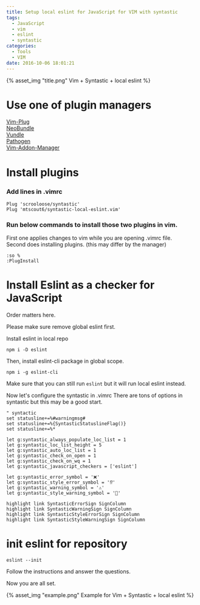 ```yaml
---
title: Setup local eslint for JavaScript for VIM with syntastic
tags:
  - JavaScript
  - vim
  - eslint
  - syntastic
categories:
  - Tools
  - VIM
date: 2016-10-06 18:01:21
---
```



{% asset_img "title.png" Vim + Syntastic + local eslint %}


# Use one of plugin managers

<a href="https://github.com/junegunn/vim-plug/">Vim-Plug</a> <br>
<a href="https://github.com/Shougo/neobundle.vim">NeoBundle</a> <br>
<a href="https://github.com/gmarik/Vundle.vim">Vundle</a> <br>
<a href="https://github.com/tpope/vim-pathogen">Pathogen</a> <br>
<a href="https://github.com/MarcWeber/vim-addon-manager">Vim-Addon-Manager</a> <br>

# Install plugins

### Add lines in .vimrc

```
Plug 'scrooloose/syntastic'
Plug 'mtscout6/syntastic-local-eslint.vim'
```

### Run below commands to install those two plugins in vim.  
First one applies changes to vim while you are opening .vimrc file.  
Second does installing plugins. (this may differ by the manager)

```
:so %
:PlugInstall 
```

# Install Eslint as a checker for JavaScript

Order matters here.

Please make sure remove global eslint first.  

Install eslint in local repo

```
npm i -D eslint
```

Then, install eslint-cli package in global scope.

```
npm i -g eslint-cli
```

Make sure that you can still run `eslint` but it will run local eslint instead.

Now let's configure the syntastic in .vimrc
There are tons of options in syntastic but this may be a good start.

```
" syntactic
set statusline+=%#warningmsg#
set statusline+=%{SyntasticStatuslineFlag()}
set statusline+=%*

let g:syntastic_always_populate_loc_list = 1
let g:syntastic_loc_list_height = 5
let g:syntastic_auto_loc_list = 1
let g:syntastic_check_on_open = 1
let g:syntastic_check_on_wq = 1
let g:syntastic_javascript_checkers = ['eslint']

let g:syntastic_error_symbol = '❌'
let g:syntastic_style_error_symbol = '⁉️'
let g:syntastic_warning_symbol = '⚠️'
let g:syntastic_style_warning_symbol = '💩'

highlight link SyntasticErrorSign SignColumn
highlight link SyntasticWarningSign SignColumn
highlight link SyntasticStyleErrorSign SignColumn
highlight link SyntasticStyleWarningSign SignColumn
```

# init eslint for repository

```
eslint --init
```

Follow the instructions and answer the questions.

Now you are all set.

{% asset_img "example.png" Example for Vim + Syntastic + local eslint %}

